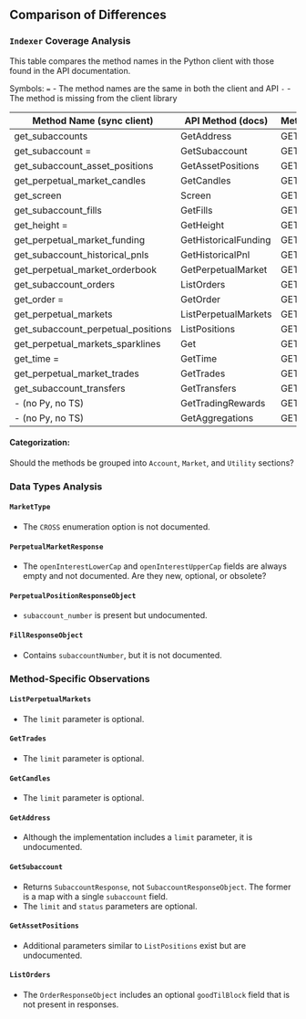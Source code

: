 ## Comparison of Differences

### `Indexer` Coverage Analysis

This table compares the method names in the Python client with those found in the API documentation.

Symbols:
`=` - The method names are the same in both the client and API
`-` - The method is missing from the client library

| Method Name (sync client)          | API Method (docs)    | Method | Path                                 |
| ---------------------------------- | -------------------- | ------ | ------------------------------------ |
| get_subaccounts                    | GetAddress           | GET    | /addresses                           |
| get_subaccount                   = | GetSubaccount        | GET    | /addresses/{}/subaccountNumber/{}    |
| get_subaccount_asset_positions     | GetAssetPositions    | GET    | /assetPositions                      |
| get_perpetual_market_candles       | GetCandles           | GET    | /candles/perpetualMarkets            |
| get_screen                         | Screen               | GET    | /screen                              |
| get_subaccount_fills               | GetFills             | GET    | /fills                               |
| get_height                       = | GetHeight            | GET    | /height                              |
| get_perpetual_market_funding       | GetHistoricalFunding | GET    | /historicalFunding                   |
| get_subaccount_historical_pnls     | GetHistoricalPnl     | GET    | /historical-pnl                      |
| get_perpetual_market_orderbook     | GetPerpetualMarket   | GET    | /orderbooks/perpetualMarket          |
| get_subaccount_orders              | ListOrders           | GET    | /orders                              |
| get_order                        = | GetOrder             | GET    | /orders/{}                           |
| get_perpetual_markets              | ListPerpetualMarkets | GET    | /perpetualMarkets                    |
| get_subaccount_perpetual_positions | ListPositions        | GET    | /perpetualPositions                  |
| get_perpetual_markets_sparklines   | Get                  | GET    | /sparklines                          |
| get_time                         = | GetTime              | GET    | /time                                |
| get_perpetual_market_trades        | GetTrades            | GET    | /trades/perpetualMarket              |
| get_subaccount_transfers           | GetTransfers         | GET    | /transfers                           |
| - (no Py, no TS)                   | GetTradingRewards    | GET    | /historicalBlockTradingRewards       |
| - (no Py, no TS)                   | GetAggregations      | GET    | /historicalTradingRewardAggregations |

#### Categorization:

Should the methods be grouped into `Account`, `Market`, and `Utility` sections?

### Data Types Analysis

#### `MarketType`

- The `CROSS` enumeration option is not documented.

#### `PerpetualMarketResponse`

- The `openInterestLowerCap` and `openInterestUpperCap` fields are always empty and not documented. Are they new, optional, or obsolete?

#### `PerpetualPositionResponseObject`

- `subaccount_number` is present but undocumented.

#### `FillResponseObject`

- Contains `subaccountNumber`, but it is not documented.

### Method-Specific Observations

#### `ListPerpetualMarkets`

- The `limit` parameter is optional.

#### `GetTrades`

- The `limit` parameter is optional.

#### `GetCandles`

- The `limit` parameter is optional.

#### `GetAddress`

- Although the implementation includes a `limit` parameter, it is undocumented.

#### `GetSubaccount`

- Returns `SubaccountResponse`, not `SubaccountResponseObject`. The former is a map with a single `subaccount` field.
- The `limit` and `status` parameters are optional.

#### `GetAssetPositions`

- Additional parameters similar to `ListPositions` exist but are undocumented.

#### `ListOrders`

- The `OrderResponseObject` includes an optional `goodTilBlock` field that is not present in responses.
